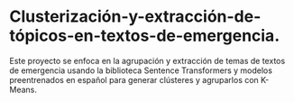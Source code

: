 # Clusterización-y-extracción-de-tópicos-en-textos-de-emergencia.
Este proyecto se enfoca en la agrupación y extracción de temas de textos de emergencia usando la biblioteca Sentence Transformers y modelos preentrenados en español para generar clústeres y agruparlos con K-Means. 
